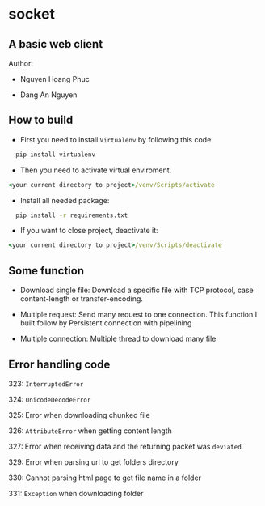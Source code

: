 # socket

## A basic web client

Author: 

- Nguyen Hoang Phuc

- Dang An Nguyen

## How to build

- First you need to install `Virtualenv` by following this code:

```cmd
  pip install virtualenv
```

- Then you need to activate virtual enviroment.

```cmd
<your current directory to project>/venv/Scripts/activate
```

- Install all needed package:

```cmd
  pip install -r requirements.txt
```

- If you want to close project, deactivate it:

```cmd
<your current directory to project>/venv/Scripts/deactivate
```

## Some function

- Download single file: Download a specific file with TCP protocol, case content-length or transfer-encoding.

- Multiple request: Send many request to one connection. This function I built follow by Persistent connection with pipelining

- Multiple connection: Multiple thread to download many file

## Error handling code

323: `InterruptedError`

324: `UnicodeDecodeError`

325: Error when downloading chunked file

326: `AttributeError` when getting content length

327: Error when receiving data and the returning packet was `deviated`

329: Error when parsing url to get folders directory

330: Cannot parsing html page to get file name in a folder

331: `Exception` when downloading folder

